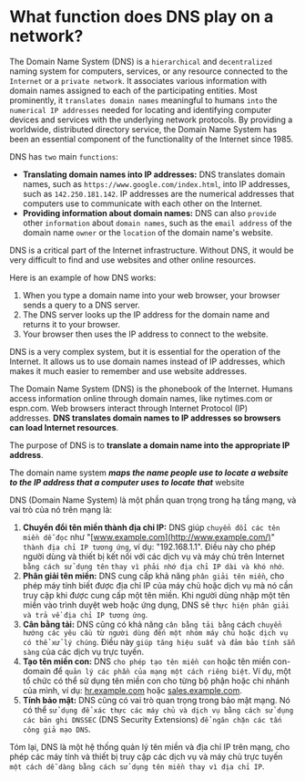 # What function does DNS play on a network?

The Domain Name System (DNS) is a `hierarchical` and `decentralized` naming system for computers, services, or any resource connected to the `Internet` or a `private network`. It associates various information with domain names assigned to each of the participating entities. Most prominently, it `translates domain names` meaningful to humans `into` the `numerical IP addresses` needed for locating and identifying computer devices and services with the underlying network protocols. By providing a worldwide, distributed directory service, the Domain Name System has been an essential component of the functionality of the Internet since 1985.

DNS has `two` main `functions`:

- **Translating domain names into IP addresses:** DNS translates domain names, such as `https://www.google.com/index.html`, into IP addresses, such as `142.250.181.142`. IP addresses are the numerical addresses that computers use to communicate with each other on the Internet.
- **Providing information about domain names:** DNS can also `provide` other `information` about `domain names`, such as the `email address` of the domain name `owner` or the `location` of the domain name's website.

DNS is a critical part of the Internet infrastructure. Without DNS, it would be very difficult to find and use websites and other online resources.

Here is an example of how DNS works:

1. When you type a domain name into your web browser, your browser sends a query to a DNS server.
2. The DNS server looks up the IP address for the domain name and returns it to your browser.
3. Your browser then uses the IP address to connect to the website.

DNS is a very complex system, but it is essential for the operation of the Internet. It allows us to use domain names instead of IP addresses, which makes it much easier to remember and use website addresses.

The Domain Name System (DNS) is the phonebook of the Internet. Humans access information online through domain names, like nytimes.com or espn.com. Web browsers interact through Internet Protocol (IP) addresses. **DNS translates domain names to IP addresses so browsers can load Internet resources**.

The purpose of DNS is to **translate a domain name into the appropriate IP address**.

The domain name system ***maps the name people use to locate a website to the IP address that a computer uses to locate that*** website

DNS (Domain Name System) là một phần quan trọng trong hạ tầng mạng, và vai trò của nó trên mạng là:

1. **Chuyển đổi tên miền thành địa chỉ IP:** DNS giúp `chuyển đổi các tên miền dễ đọc` như "[www.example.com](http://www.example.com/)" `thành địa chỉ IP tương ứng`, ví dụ: "192.168.1.1". Điều này cho phép người dùng và thiết bị kết nối với các dịch vụ và máy chủ trên Internet `bằng cách sử dụng tên` `thay vì phải nhớ địa chỉ IP dài và khó nhớ`.
2. **Phân giải tên miền:** DNS cung cấp khả năng `phân giải tên miền`, cho phép máy tính biết được địa chỉ IP của máy chủ hoặc dịch vụ mà nó cần truy cập khi được cung cấp một tên miền. Khi người dùng nhập một tên miền vào trình duyệt web hoặc ứng dụng, DNS sẽ `thực hiện phân giải và trả về địa chỉ IP tương ứng`.
3. **Cân bằng tải:** DNS cũng có khả năng `cân bằng tải bằng` cách `chuyển hướng các yêu cầu từ người dùng đến một nhóm máy chủ hoặc dịch vụ có thể xử lý chúng`. Điều này `giúp tăng hiệu suất và đảm bảo tính sẵn sàng` của các dịch vụ trực tuyến.
4. **Tạo tên miền con:** DNS `cho phép tạo tên miền con` hoặc tên miền con-domain để `quản lý các phần của mạng một cách riêng biệt`. Ví dụ, một tổ chức có thể sử dụng tên miền con cho từng bộ phận hoặc chi nhánh của mình, ví dụ: [hr.example.com](http://hr.example.com/) hoặc [sales.example.com](http://sales.example.com/).
5. **Tính bảo mật:** DNS cũng có vai trò quan trọng trong bảo mật mạng. Nó có thể `sử dụng để xác thực các máy chủ và dịch vụ bằng cách sử dụng các bản ghi DNSSEC` (DNS Security Extensions) `để ngăn chặn các tấn công giả mạo DNS`.

Tóm lại, DNS là một hệ thống quản lý tên miền và địa chỉ IP trên mạng, cho phép các máy tính và thiết bị truy cập các dịch vụ và máy chủ trực tuyến `một cách dễ dàng bằng cách sử dụng tên miền thay vì địa chỉ IP`.